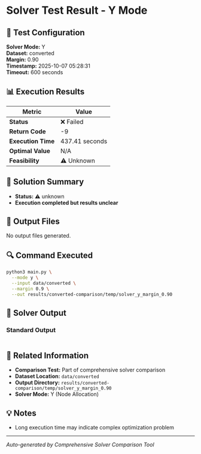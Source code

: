 # Solver Test Result - Y Mode

## 🔧 Test Configuration

**Solver Mode:** Y  
**Dataset:** converted  
**Margin:** 0.90  
**Timestamp:** 2025-10-07 05:28:31  
**Timeout:** 600 seconds  

## 📊 Execution Results

| Metric | Value |
|--------|-------|
| **Status** | ❌ Failed |
| **Return Code** | -9 |
| **Execution Time** | 437.41 seconds |
| **Optimal Value** | N/A |
| **Feasibility** | ⚠️ Unknown |

## 🎯 Solution Summary

- **Status:** ⚠️ unknown
- **Execution completed but results unclear**


## 📁 Output Files

No output files generated.


## 🔍 Command Executed

```bash
python3 main.py \
  --mode y \
  --input data/converted \
  --margin 0.9 \
  --out results/converted-comparison/temp/solver_y_margin_0.90
```

## 📝 Solver Output

### Standard Output
```

```

## 🔗 Related Information

- **Comparison Test:** Part of comprehensive solver comparison
- **Dataset Location:** `data/converted`
- **Output Directory:** `results/converted-comparison/temp/solver_y_margin_0.90`
- **Solver Mode:** Y (Node Allocation)

## 💡 Notes

- Long execution time may indicate complex optimization problem

---

*Auto-generated by Comprehensive Solver Comparison Tool*